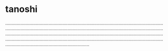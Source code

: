 # tanoshi

..................................................................................................................................................................................................................................................................................................................................................................................................................................................................................................................................................................................